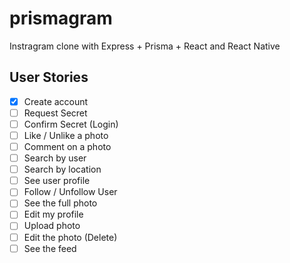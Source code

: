 # prismagram
Instragram clone with Express + Prisma + React and React Native

## User Stories

- [x] Create account
- [ ] Request Secret
- [ ] Confirm Secret (Login)
- [ ] Like / Unlike a photo
- [ ] Comment on a photo
- [ ] Search by user
- [ ] Search by location
- [ ] See user profile
- [ ] Follow / Unfollow User
- [ ] See the full photo
- [ ] Edit my profile
- [ ] Upload photo
- [ ] Edit the photo (Delete)
- [ ] See the feed

